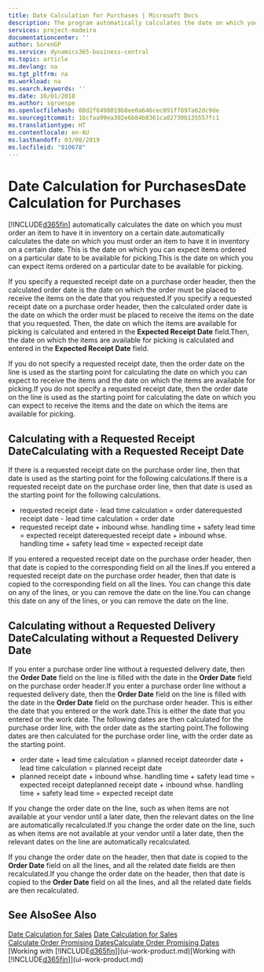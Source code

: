 ```yaml
---
title: Date Calculation for Purchases | Microsoft Docs
description: The program automatically calculates the date on which you must order an item to have it in inventory on a certain date. This is the date on which you can expect items ordered on a particular date to be available for picking.
services: project-madeira
documentationcenter: ''
author: SorenGP
ms.service: dynamics365-business-central
ms.topic: article
ms.devlang: na
ms.tgt_pltfrm: na
ms.workload: na
ms.search.keywords: ''
ms.date: 10/01/2018
ms.author: sgroespe
ms.openlocfilehash: 08d2f6498019b8ee0a646cec891ff897a62dc9de
ms.sourcegitcommit: 1bcfaa99ea302e6b84b8361ca02730b135557fc1
ms.translationtype: HT
ms.contentlocale: en-AU
ms.lasthandoff: 03/08/2019
ms.locfileid: "810678"
---
```

# <a name="date-calculation-for-purchases"></a><span data-ttu-id="1c7bd-104">Date Calculation for Purchases</span><span class="sxs-lookup"><span data-stu-id="1c7bd-104">Date Calculation for Purchases</span></span>
[!INCLUDE[d365fin](includes/d365fin_md.md)] <span data-ttu-id="1c7bd-105">automatically calculates the date on which you must order an item to have it in inventory on a certain date.</span><span class="sxs-lookup"><span data-stu-id="1c7bd-105">automatically calculates the date on which you must order an item to have it in inventory on a certain date.</span></span> <span data-ttu-id="1c7bd-106">This is the date on which you can expect items ordered on a particular date to be available for picking.</span><span class="sxs-lookup"><span data-stu-id="1c7bd-106">This is the date on which you can expect items ordered on a particular date to be available for picking.</span></span>  

<span data-ttu-id="1c7bd-107">If you specify a requested receipt date on a purchase order header, then the calculated order date is the date on which the order must be placed to receive the items on the date that you requested.</span><span class="sxs-lookup"><span data-stu-id="1c7bd-107">If you specify a requested receipt date on a purchase order header, then the calculated order date is the date on which the order must be placed to receive the items on the date that you requested.</span></span> <span data-ttu-id="1c7bd-108">Then, the date on which the items are available for picking is calculated and entered in the **Expected Receipt Date** field.</span><span class="sxs-lookup"><span data-stu-id="1c7bd-108">Then, the date on which the items are available for picking is calculated and entered in the **Expected Receipt Date** field.</span></span>  

<span data-ttu-id="1c7bd-109">If you do not specify a requested receipt date, then the order date on the line is used as the starting point for calculating the date on which you can expect to receive the items and the date on which the items are available for picking.</span><span class="sxs-lookup"><span data-stu-id="1c7bd-109">If you do not specify a requested receipt date, then the order date on the line is used as the starting point for calculating the date on which you can expect to receive the items and the date on which the items are available for picking.</span></span>  

## <a name="calculating-with-a-requested-receipt-date"></a><span data-ttu-id="1c7bd-110">Calculating with a Requested Receipt Date</span><span class="sxs-lookup"><span data-stu-id="1c7bd-110">Calculating with a Requested Receipt Date</span></span>  
<span data-ttu-id="1c7bd-111">If there is a requested receipt date on the purchase order line, then that date is used as the starting point for the following calculations.</span><span class="sxs-lookup"><span data-stu-id="1c7bd-111">If there is a requested receipt date on the purchase order line, then that date is used as the starting point for the following calculations.</span></span>  

- <span data-ttu-id="1c7bd-112">requested receipt date - lead time calculation = order date</span><span class="sxs-lookup"><span data-stu-id="1c7bd-112">requested receipt date - lead time calculation = order date</span></span>  
- <span data-ttu-id="1c7bd-113">requested receipt date + inbound whse. handling time + safety lead time = expected receipt date</span><span class="sxs-lookup"><span data-stu-id="1c7bd-113">requested receipt date + inbound whse. handling time + safety lead time = expected receipt date</span></span>  

<span data-ttu-id="1c7bd-114">If you entered a requested receipt date on the purchase order header, then that date is copied to the corresponding field on all the lines.</span><span class="sxs-lookup"><span data-stu-id="1c7bd-114">If you entered a requested receipt date on the purchase order header, then that date is copied to the corresponding field on all the lines.</span></span> <span data-ttu-id="1c7bd-115">You can change this date on any of the lines, or you can remove the date on the line.</span><span class="sxs-lookup"><span data-stu-id="1c7bd-115">You can change this date on any of the lines, or you can remove the date on the line.</span></span>  

## <a name="calculating-without-a-requested-delivery-date"></a><span data-ttu-id="1c7bd-116">Calculating without a Requested Delivery Date</span><span class="sxs-lookup"><span data-stu-id="1c7bd-116">Calculating without a Requested Delivery Date</span></span>  
<span data-ttu-id="1c7bd-117">If you enter a purchase order line without a requested delivery date, then the **Order Date** field on the line is filled with the date in the **Order Date** field on the purchase order header.</span><span class="sxs-lookup"><span data-stu-id="1c7bd-117">If you enter a purchase order line without a requested delivery date, then the **Order Date** field on the line is filled with the date in the **Order Date** field on the purchase order header.</span></span> <span data-ttu-id="1c7bd-118">This is either the date that you entered or the work date.</span><span class="sxs-lookup"><span data-stu-id="1c7bd-118">This is either the date that you entered or the work date.</span></span> <span data-ttu-id="1c7bd-119">The following dates are then calculated for the purchase order line, with the order date as the starting point.</span><span class="sxs-lookup"><span data-stu-id="1c7bd-119">The following dates are then calculated for the purchase order line, with the order date as the starting point.</span></span>  

- <span data-ttu-id="1c7bd-120">order date + lead time calculation = planned receipt date</span><span class="sxs-lookup"><span data-stu-id="1c7bd-120">order date + lead time calculation = planned receipt date</span></span>  
- <span data-ttu-id="1c7bd-121">planned receipt date + inbound whse. handling time + safety lead time = expected receipt date</span><span class="sxs-lookup"><span data-stu-id="1c7bd-121">planned receipt date + inbound whse. handling time + safety lead time = expected receipt date</span></span>  

<span data-ttu-id="1c7bd-122">If you change the order date on the line, such as when items are not available at your vendor until a later date, then the relevant dates on the line are automatically recalculated.</span><span class="sxs-lookup"><span data-stu-id="1c7bd-122">If you change the order date on the line, such as when items are not available at your vendor until a later date, then the relevant dates on the line are automatically recalculated.</span></span>  

<span data-ttu-id="1c7bd-123">If you change the order date on the header, then that date is copied to the **Order Date** field on all the lines, and all the related date fields are then recalculated.</span><span class="sxs-lookup"><span data-stu-id="1c7bd-123">If you change the order date on the header, then that date is copied to the **Order Date** field on all the lines, and all the related date fields are then recalculated.</span></span>  

## <a name="see-also"></a><span data-ttu-id="1c7bd-124">See Also</span><span class="sxs-lookup"><span data-stu-id="1c7bd-124">See Also</span></span>  
 <span data-ttu-id="1c7bd-125">[Date Calculation for Sales](sales-date-calculation-for-sales.md) </span><span class="sxs-lookup"><span data-stu-id="1c7bd-125">[Date Calculation for Sales](sales-date-calculation-for-sales.md) </span></span>  
 [<span data-ttu-id="1c7bd-126">Calculate Order Promising Dates</span><span class="sxs-lookup"><span data-stu-id="1c7bd-126">Calculate Order Promising Dates</span></span>](sales-how-to-calculate-order-promising-dates.md)  
 <span data-ttu-id="1c7bd-127">[Working with [!INCLUDE[d365fin](includes/d365fin_md.md)]](ui-work-product.md)</span><span class="sxs-lookup"><span data-stu-id="1c7bd-127">[Working with [!INCLUDE[d365fin](includes/d365fin_md.md)]](ui-work-product.md)</span></span>
